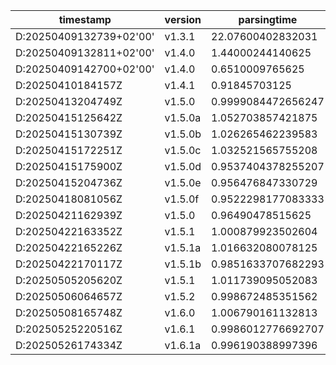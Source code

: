 
|timestamp|version|parsingtime|
|-----------|---------|--------------|
|D:20250409132739+02'00'|v1.3.1|22.07600402832031|
|D:20250409132811+02'00'|v1.4.0|1.44000244140625|
|D:20250409142700+02'00'|v1.4.0|0.6510009765625|
|D:20250410184157Z|v1.4.1|0.91845703125|
|D:20250413204749Z|v1.5.0|0.9999084472656247|
|D:20250415125642Z|v1.5.0a|1.052703857421875|
|D:20250415130739Z|v1.5.0b|1.026265462239583|
|D:20250415172251Z|v1.5.0c|1.032521565755208|
|D:20250415175900Z|v1.5.0d|0.9537404378255207|
|D:20250415204736Z|v1.5.0e|0.956476847330729|
|D:20250418081056Z|v1.5.0f|0.9522298177083333|
|D:20250421162939Z|v1.5.0|0.96490478515625|
|D:20250422163352Z|v1.5.1|1.000879923502604|
|D:20250422165226Z|v1.5.1a|1.016632080078125|
|D:20250422170117Z|v1.5.1b|0.9851633707682293|
|D:20250505205620Z|v1.5.1|1.011739095052083|
|D:20250506064657Z|v1.5.2|0.998672485351562|
|D:20250508165748Z|v1.6.0|1.006790161132813|
|D:20250525220516Z|v1.6.1|0.9986012776692707|
|D:20250526174334Z|v1.6.1a|0.996190388997396|
